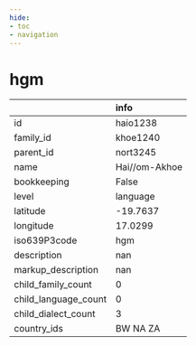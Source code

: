 ```yaml
---
hide:
- toc
- navigation
---
```

# hgm
|                      | info          |
|:---------------------|:--------------|
| id                   | haio1238      |
| family_id            | khoe1240      |
| parent_id            | nort3245      |
| name                 | Hai//om-Akhoe |
| bookkeeping          | False         |
| level                | language      |
| latitude             | -19.7637      |
| longitude            | 17.0299       |
| iso639P3code         | hgm           |
| description          | nan           |
| markup_description   | nan           |
| child_family_count   | 0             |
| child_language_count | 0             |
| child_dialect_count  | 3             |
| country_ids          | BW NA ZA      |